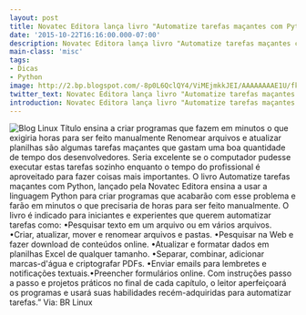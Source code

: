 ```yaml
---
layout: post
title: Novatec Editora lança livro "Automatize tarefas maçantes com Python"
date: '2015-10-22T16:16:00.000-07:00'
description: Novatec Editora lança livro "Automatize tarefas maçantes com Python"
main-class: 'misc'
tags:
- Dicas
- Python
image: http://2.bp.blogspot.com/-8p0L6QclQY4/ViMEjmkkJEI/AAAAAAAAE1U/fkFU9WasRNw/s72-c/capaampliada9788575224465-99028.jpg
twitter_text: Novatec Editora lança livro "Automatize tarefas maçantes com Python"
introduction: Novatec Editora lança livro "Automatize tarefas maçantes com Python"
---
```

![Blog Linux](http://2.bp.blogspot.com/-8p0L6QclQY4/ViMEjmkkJEI/AAAAAAAAE1U/fkFU9WasRNw/s400/capaampliada9788575224465-99028.jpg "Blog Linux")
Título ensina a criar programas que fazem em minutos o que exigiria horas para ser feito manualmente
Renomear arquivos e atualizar planilhas são algumas tarefas maçantes que gastam uma boa quantidade de tempo dos desenvolvedores. Seria excelente se o computador pudesse executar estas tarefas sozinho enquanto o tempo do profissional é aproveitado para fazer coisas mais importantes. 
O livro Automatize tarefas maçantes com Python, lançado pela Novatec Editora ensina a usar a linguagem Python para criar programas que acabarão com esse problema e farão em minutos o que precisaria de horas para ser feito manualmente.
O livro é indicado para iniciantes e experientes que querem automatizar tarefas como:
•Pesquisar texto em um arquivo ou em vários arquivos.
•Criar, atualizar, mover e renomear arquivos e pastas.
•Pesquisar na Web e fazer download de conteúdos online.
•Atualizar e formatar dados em planilhas Excel de qualquer tamanho. 
•Separar, combinar, adicionar marcas-d'água e criptografar PDFs.
•Enviar emails para lembretes e notificações textuais.•Preencher formulários online.
Com instruções passo a passo e projetos práticos no final de cada capítulo, o leitor aperfeiçoará os programas e usará suas habilidades recém-adquiridas para automatizar tarefas.” 
Via: BR Linux

